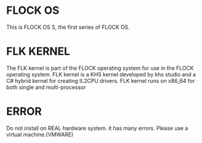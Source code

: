 # FLOCK OS
This is FLOCK OS S, the first series of FLOCK OS.
# FLK KERNEL
The FLK kernel is part of the FLOCK operating system for use in the FLOCK operating system.
FLK kernel is a KHS kernel developed by khs studio and a C# hybrid kernel for creating IL2CPU drivers. FLK kernel runs on x86_64 for both single and multi-processor
# ERROR
Do not install on REAL hardware system. it has many errors.
Please use a virtual machine.(VMWARE)
